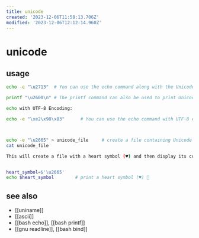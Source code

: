 ```yaml
---
title: unicode
created: '2023-12-06T11:58:13.706Z'
modified: '2023-12-06T12:12:14.960Z'
---
```


# unicode

## usage

```sh
echo -e "\u2713"  # You can use the echo command along with the Unicode sequence to display a Unicode character. For example: This command will print a checkmark (✔).

printf "\u2600\n" # The printf command can also be used to print Unicode characters. For example: This command will print a sun emoji (☀).

echo with UTF-8 Encoding:

echo -e "\xe2\x98\x83"      # You can use the echo command with UTF-8 encoded characters. For example: This command will print a snowman emoji (☃).



echo -e "\u2665" > unicode_file     # create a file containing Unicode characters
cat unicode_file

This will create a file with a heart symbol (♥) and then display its content using cat.


heart_symbol=$'\u2665'
echo $heart_symbol        # print a heart symbol (♥) 🍕


```

## see also

- [[uniname]]
- [[ascii]]
- [[bash echo]], [[bash printf]]
- [[gnu readline]], [[bash bind]]
